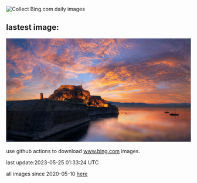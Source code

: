 ![Collect Bing.com daily images](https://github.com/counter2015/bing-daily-images/workflows/Collect%20Bing.com%20daily%20images/badge.svg)
## lastest image:
![](images/OldFortress.jpg)

use github actions to download www.bing.com images.

last update:2023-05-25 01:33:24 UTC

all images since 2020-05-10 [here](https://github.com/counter2015/bing-daily-images/tree/master/images) 
